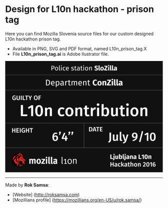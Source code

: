 # Design for L10n hackathon - prison tag

Here you can find Mozilla Slovenia source files for our custom designed L10n hackathon prison tag.

* Available in PNG, SVG and PDF format, named L10n_prison_tag.X
* File **L10n_prison_tag.ai** is Adobe Ilustrator file.

![L10n prison tag](https://raw.githubusercontent.com/mozillaslovenija/Design/master/L10n%20hackathon%20Ljubljana%202016/L10n%20prison%20tag/L10n_prison_tag.png)

---

Made by **Rok Samsa**:
-  [Website] (http://roksamsa.com)
-  [Mozillians profile] (https://mozillians.org/en-US/u/rok.samsa/)
